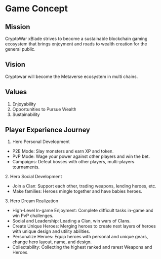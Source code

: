 # Game Concept

## Mission

CryptoWar xBlade strives to become a sustainable blockchain gaming ecosystem that brings enjoyment and roads to wealth creation for the general public.



## Vision

Cryptowar will become the Metaverse ecosystem in multi chains.

## Values

1. Enjoyability
2. Opportunities to Pursue Wealth
3. Sustainability

## Player Experience Journey

1. Hero Personal Development

* P2E Mode: Slay monsters and earn XP and token.
* PvP Mode: Wage your power against other players and win the bet.
* Campaigns: Defeat bosses with other players, multi-players tournaments.

&#x20; 2\. Hero Social Development

* Join a Clan: Support each other, trading weapons, lending heroes, etc.
* Make families: Heroes mingle together and have babies heroes.

&#x20; 3\. Hero Dream Realization

* High-Level In-game Enjoyment: Complete difficult tasks in-game and win PvP challenges.
* Social and Leadership: Leading a Clan, win wars of Clans.
* Create Unique Heroes: Merging heroes to create next layers of heroes with unique design and utility abilities.
* Personalize Heroes: Equip heroes with personal and unique gears, change hero layout, name, and design.
* Collectability: Collecting the highest ranked and rarest Weapons and Heroes.
